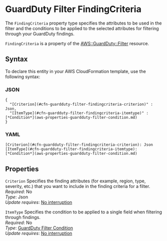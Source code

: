 # GuardDuty Filter FindingCriteria<a name="aws-properties-guardduty-filter-findingcriteria"></a>

<a name="aws-properties-guardduty-filter-findingcriteria-description"></a>The `FindingCriteria` property type specifies the attributes to be used in the filter and the conditions to be applied to the selected attributes for filtering through your GuardDuty findings\.

<a name="aws-properties-guardduty-filter-findingcriteria-inheritance"></a> `FindingCriteria` is a property of the [AWS::GuardDuty::Filter](aws-resource-guardduty-filter.md) resource\.

## Syntax<a name="aws-properties-guardduty-filter-findingcriteria-syntax"></a>

To declare this entity in your AWS CloudFormation template, use the following syntax:

### JSON<a name="aws-properties-guardduty-filter-findingcriteria-syntax.json"></a>

```
{
  "[Criterion](#cfn-guardduty-filter-findingcriteria-criterion)" : Json,
  "[ItemType](#cfn-guardduty-filter-findingcriteria-itemtype)" : [*Condition*](aws-properties-guardduty-filter-condition.md)
}
```

### YAML<a name="aws-properties-guardduty-filter-findingcriteria-syntax.yaml"></a>

```
[Criterion](#cfn-guardduty-filter-findingcriteria-criterion): Json
[ItemType](#cfn-guardduty-filter-findingcriteria-itemtype): [*Condition*](aws-properties-guardduty-filter-condition.md)
```

## Properties<a name="aws-properties-guardduty-filter-findingcriteria-properties"></a>

`Criterion`  <a name="cfn-guardduty-filter-findingcriteria-criterion"></a>
Specifies the finding attributes \(for example, region, type, severity, etc\.\) that you want to include in the finding criteria for a filter\.   
 *Required*: No  
 *Type*: Json  
 *Update requires*: [No interruption](using-cfn-updating-stacks-update-behaviors.md#update-no-interrupt) 

`ItemType`  <a name="cfn-guardduty-filter-findingcriteria-itemtype"></a>
Specifies the condition to be applied to a single field when filtering through findings\.  
 *Required*: No  
 *Type*: [GuardDuty Filter Condition](aws-properties-guardduty-filter-condition.md)  
 *Update requires*: [No interruption](using-cfn-updating-stacks-update-behaviors.md#update-no-interrupt) 